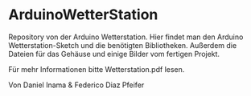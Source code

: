# ArduinoWetterStation



Repository von der Arduino Wetterstation. 
Hier findet man den Arduino Wetterstation-Sketch und die benötigten Bibliotheken. Außerdem die Dateien für das Gehäuse und einige Bilder vom fertigen Projekt.

Für mehr Informationen bitte Wetterstation.pdf lesen.


Von Daniel Inama & Federico Diaz Pfeifer
